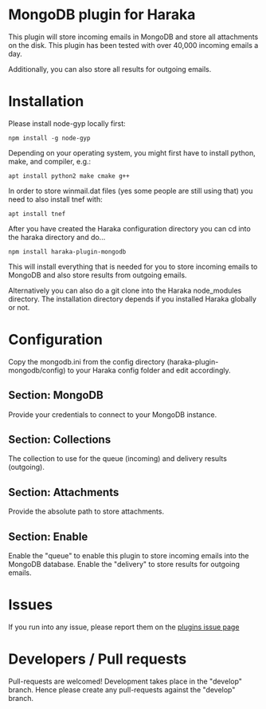 # MongoDB plugin for Haraka

This plugin will store incoming emails in MongoDB and store all attachments on the disk. This plugin has been tested with over 40,000 incoming emails a day.

Additionally, you can also store all results for outgoing emails.

# Installation

Please install node-gyp locally first:

```
npm install -g node-gyp
```

Depending on your operating system, you might first have to install python, make, and compiler, e.g.:

```
apt install python2 make cmake g++
```

In order to store winmail.dat files (yes some people are still using that) you need to also install tnef with:

```
apt install tnef
```

After you have created the Haraka configuration directory you can cd into the haraka directory and do...

```
npm install haraka-plugin-mongodb
```

This will install everything that is needed for you to store incoming emails to MongoDB and also store results from outgoing emails.

Alternatively you can also do a git clone into the Haraka node_modules directory. The installation directory depends if you installed Haraka globally or not.

# Configuration

Copy the mongodb.ini from the config directory (haraka-plugin-mongodb/config) to your Haraka config folder and edit accordingly.

## Section: MongoDB

Provide your credentials to connect to your MongoDB instance.

## Section: Collections

The collection to use for the queue (incoming) and delivery results (outgoing).

## Section: Attachments

Provide the absolute path to store attachments.

## Section: Enable

Enable the "queue" to enable this plugin to store incoming emails into the MongoDB database. Enable the "delivery" to store results for outgoing emails.

# Issues

If you run into any issue, please report them on the [plugins issue page](https://github.com/Helpmonks/haraka-plugin-mongodb/issues)

# Developers / Pull requests

Pull-requests are welcomed! Development takes place in the "develop" branch. Hence please create any pull-requests against the "develop" branch.

